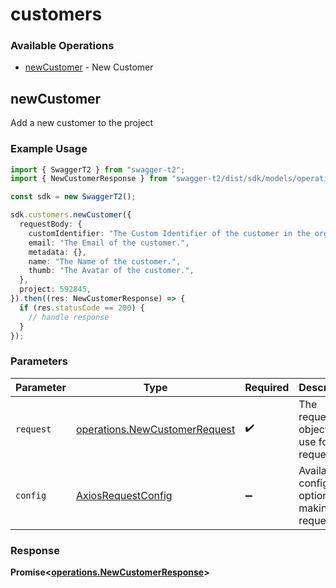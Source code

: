 # customers

### Available Operations

* [newCustomer](#newcustomer) - New Customer

## newCustomer

Add a new customer to the project

### Example Usage

```typescript
import { SwaggerT2 } from "swagger-t2";
import { NewCustomerResponse } from "swagger-t2/dist/sdk/models/operations";

const sdk = new SwaggerT2();

sdk.customers.newCustomer({
  requestBody: {
    customIdentifier: "The Custom Identifier of the customer in the organization",
    email: "The Email of the customer.",
    metadata: {},
    name: "The Name of the customer.",
    thumb: "The Avatar of the customer.",
  },
  project: 592845,
}).then((res: NewCustomerResponse) => {
  if (res.statusCode == 200) {
    // handle response
  }
});
```

### Parameters

| Parameter                                                                      | Type                                                                           | Required                                                                       | Description                                                                    |
| ------------------------------------------------------------------------------ | ------------------------------------------------------------------------------ | ------------------------------------------------------------------------------ | ------------------------------------------------------------------------------ |
| `request`                                                                      | [operations.NewCustomerRequest](../../models/operations/newcustomerrequest.md) | :heavy_check_mark:                                                             | The request object to use for the request.                                     |
| `config`                                                                       | [AxiosRequestConfig](https://axios-http.com/docs/req_config)                   | :heavy_minus_sign:                                                             | Available config options for making requests.                                  |


### Response

**Promise<[operations.NewCustomerResponse](../../models/operations/newcustomerresponse.md)>**

